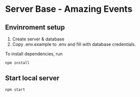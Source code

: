 # Server Base - Amazing Events


## Envinroment setup

1) Create server & database
2) Copy .env.example to .env and fill with database credentials.

To install dependencies, run
``` bash
npm install
```


## Start local server

``` bash
npm start
```